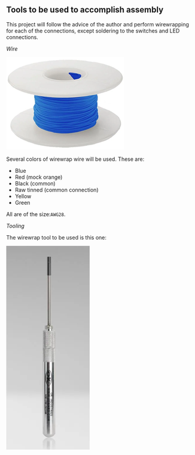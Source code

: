 ## Tools to be used to accomplish assembly

This project will follow the advice of the author and perform wirewrapping for each of the connections, except soldering to the switches and LED connections.

_Wire_

![ww-awg28](/tools/images/jonard-ww-awg28.png)

Several colors of wirewrap wire will be used. These are:

* Blue
* Red (mock orange)
* Black (common)
* Raw tinned (common connection)
* Yellow
* Green

All are of the size:`AWG28`.

_Tooling_

The wirewrap tool to be used is this one:

![ww-tool](/tools/images/jonard-hw-uw-2829.png)